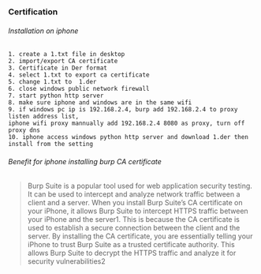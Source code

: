 ### Certification

###### Installation on iphone
```
1. create a 1.txt file in desktop
2. import/export CA certificate
3. Certificate in Der format
4. select 1.txt to export ca certificate
5. change 1.txt to  1.der
6. close windows public network firewall
7. start python http server
8. make sure iphone and windows are in the same wifi
9. if windows pc ip is 192.168.2.4, burp add 192.168.2.4 to proxy listen address list,
iphone wifi proxy mannually add 192.168.2.4 8080 as proxy, turn off proxy dns
10. iphone access windows python http server and download 1.der then install from the setting
```
###### Benefit for iphone installing burp CA certificate
>Burp Suite is a popular tool used for web application security testing. It can be used to intercept and analyze network traffic between a client and a server. When you install Burp Suite’s CA certificate on your iPhone, it allows Burp Suite to intercept HTTPS traffic between your iPhone and the server1. This is because the CA certificate is used to establish a secure connection between the client and the server. By installing the CA certificate, you are essentially telling your iPhone to trust Burp Suite as a trusted certificate authority. This allows Burp Suite to decrypt the HTTPS traffic and analyze it for security vulnerabilities2
